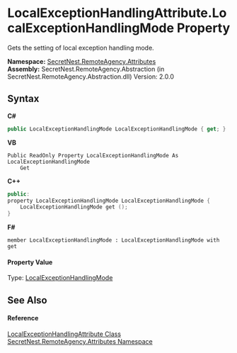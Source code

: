 # LocalExceptionHandlingAttribute.LocalExceptionHandlingMode Property 
 

Gets the setting of local exception handling mode.

**Namespace:**&nbsp;<a href="N_SecretNest_RemoteAgency_Attributes">SecretNest.RemoteAgency.Attributes</a><br />**Assembly:**&nbsp;SecretNest.RemoteAgency.Abstraction (in SecretNest.RemoteAgency.Abstraction.dll) Version: 2.0.0

## Syntax

**C#**<br />
``` C#
public LocalExceptionHandlingMode LocalExceptionHandlingMode { get; }
```

**VB**<br />
``` VB
Public ReadOnly Property LocalExceptionHandlingMode As LocalExceptionHandlingMode
	Get
```

**C++**<br />
``` C++
public:
property LocalExceptionHandlingMode LocalExceptionHandlingMode {
	LocalExceptionHandlingMode get ();
}
```

**F#**<br />
``` F#
member LocalExceptionHandlingMode : LocalExceptionHandlingMode with get

```


#### Property Value
Type: <a href="T_SecretNest_RemoteAgency_Attributes_LocalExceptionHandlingMode">LocalExceptionHandlingMode</a>

## See Also


#### Reference
<a href="T_SecretNest_RemoteAgency_Attributes_LocalExceptionHandlingAttribute">LocalExceptionHandlingAttribute Class</a><br /><a href="N_SecretNest_RemoteAgency_Attributes">SecretNest.RemoteAgency.Attributes Namespace</a><br />